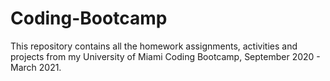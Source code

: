 # Coding-Bootcamp

This repository contains all the homework assignments, activities and projects from my University of Miami Coding Bootcamp, September 2020 - March 2021.
